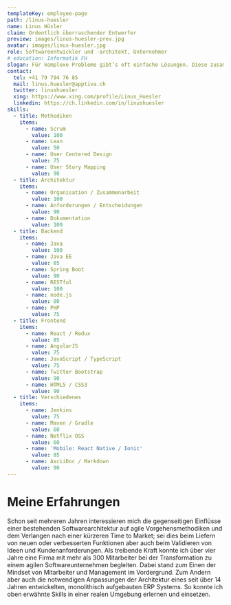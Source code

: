 ```yaml
---
templateKey: employee-page
path: /linus-huesler
name: Linus Hüsler
claim: Ordentlich überraschender Entwerfer
preview: images/linus-huesler-prev.jpg
avatar: images/linus-huesler.jpg
role: Softwareentwickler und -architekt, Unternehmer
# education: Informatik FH
slogan: Für komplexe Probleme gibt’s oft einfache Lösungen. Diese zusammen mit den Anwender zu entwickeln ist meine Faszination.
contact:
  tel: +41 79 794 76 85
  mail: linus.huesler@apptiva.ch
  twitter: linushuesler
  xing: https://www.xing.com/profile/Linus_Huesler
  linkedin: https://ch.linkedin.com/in/linushuesler
skills:
  - title: Methodiken
    items:
      - name: Scrum
        value: 100
      - name: Lean
        value: 50
      - name: User Centered Design
        value: 75
      - name: User Story Mapping
        value: 90
  - title: Architektur
    items:
      - name: Organisation / Zusammenarbeit
        value: 100
      - name: Anforderungen / Entscheidungen
        value: 90
      - name: Dokumentation
        value: 100
  - title: Backend
    items:
      - name: Java
        value: 100
      - name: Java EE
        value: 85
      - name: Spring Boot
        value: 90
      - name: RESTful
        value: 100
      - name: node.js
        value: 80
      - name: PHP
        value: 75
  - title: Frontend
    items:
      - name: React / Redux
        value: 85
      - name: AngularJS
        value: 75
      - name: JavaScript / TypeScript
        value: 75
      - name: Twitter Bootstrap
        value: 90
      - name: HTML5 / CSS3
        value: 90
  - title: Verschiedenes
    items:
      - name: Jenkins
        value: 75
      - name: Maven / Gradle
        value: 60
      - name: Netflix OSS
        value: 60
      - name: 'Mobile: React Native / Ionic'
        value: 85
      - name: AsciiDoc / Markdown
        value: 90
---
```


# Meine Erfahrungen

Schon seit mehreren Jahren interessieren mich die gegenseitigen Einflüsse einer bestehenden Softwarearchitektur auf agile Vorgehensmethodiken und dem Verlangen nach einer kürzeren Time to Market; sei dies beim Liefern von neuen oder verbesserten Funktionen aber auch beim Validieren von Ideen und Kundenanforderungen. Als treibende Kraft konnte ich über vier Jahre eine Firma mit mehr als 300 Mitarbeiter bei der Transformation zu einem agilen Softwareunternehmen begleiten. Dabei stand zum Einen der Mindset von Mitarbeiter und Management im Vordergrund. Zum Andern aber auch die notwendigen Anpassungen der Architektur eines seit über 14 Jahren entwickelten, monolithisch aufgebauten ERP Systems. So konnte ich oben erwähnte Skills in einer realen Umgebung erlernen und einsetzen.
